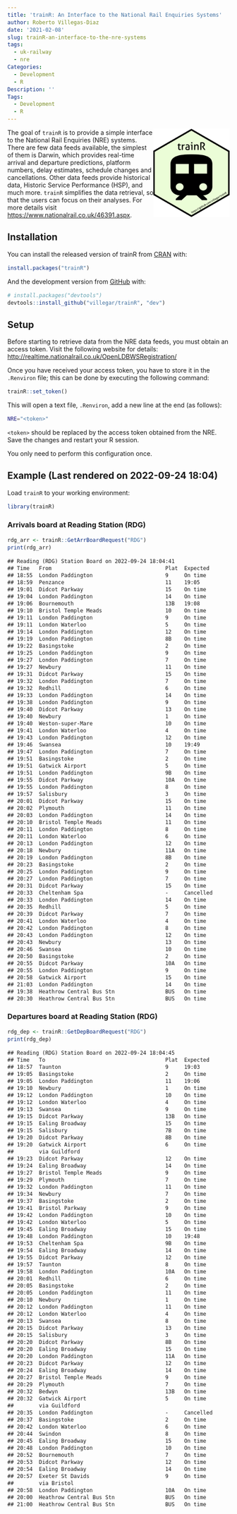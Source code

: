 ```yaml
---
title: 'trainR: An Interface to the National Rail Enquiries Systems'
author: Roberto Villegas-Diaz
date: '2021-02-08'
slug: trainR-an-interface-to-the-nre-systems
tags:
  - uk-railway
  - nre
Categories:
  - Development
  - R
Description: ''
Tags:
  - Development
  - R
---
```


<img src="https://raw.githubusercontent.com/villegar/trainR/main/inst/images/logo.png" alt="logo" align="right" height=200px/>

The goal of `trainR` is to provide a simple interface to the 
National Rail Enquiries (NRE) systems. There are few data feeds 
available, the simplest of them is Darwin, which provides real-time 
arrival and departure predictions, platform numbers, delay estimates, 
schedule changes and cancellations. Other data feeds provide historical 
data, Historic Service Performance (HSP), and much more. `trainR` 
simplifies the data retrieval, so that the users can focus on their 
analyses. For more details visit 
https://www.nationalrail.co.uk/46391.aspx.

## Installation

You can install the released version of trainR from [CRAN](https://CRAN.R-project.org) with:

``` r
install.packages("trainR")
```

And the development version from [GitHub](https://github.com/) with:

``` r
# install.packages("devtools")
devtools::install_github("villegar/trainR", "dev")
```

## Setup
Before starting to retrieve data from the NRE data feeds, you must obtain an access token. 
Visit the following website for details: http://realtime.nationalrail.co.uk/OpenLDBWSRegistration/

Once you have received your access token, you have to store it in the `.Renviron` file; this can be 
done by executing the following command:


```r
trainR::set_token()
```

This will open a text file, `.Renviron`, add a new line at the end (as follows):

```bash
NRE="<token>"
```

`<token>` should be replaced by the access token obtained from the NRE. Save the changes and restart 
your R session.

You only need to perform this configuration once.

## Example (Last rendered on 2022-09-24 18:04)

Load `trainR` to your working environment:

```r
library(trainR)
```

### Arrivals board at Reading Station (RDG)


```r
rdg_arr <- trainR::GetArrBoardRequest("RDG")
print(rdg_arr)
```

```
## Reading (RDG) Station Board on 2022-09-24 18:04:41
## Time   From                                    Plat  Expected
## 18:55  London Paddington                       9     On time
## 18:59  Penzance                                11    19:05
## 19:01  Didcot Parkway                          15    On time
## 19:04  London Paddington                       14    On time
## 19:06  Bournemouth                             13B   19:08
## 19:10  Bristol Temple Meads                    10    On time
## 19:11  London Paddington                       9     On time
## 19:11  London Waterloo                         5     On time
## 19:14  London Paddington                       12    On time
## 19:19  London Paddington                       8B    On time
## 19:22  Basingstoke                             2     On time
## 19:25  London Paddington                       9     On time
## 19:27  London Paddington                       7     On time
## 19:27  Newbury                                 11    On time
## 19:31  Didcot Parkway                          15    On time
## 19:32  London Paddington                       7     On time
## 19:32  Redhill                                 6     On time
## 19:33  London Paddington                       14    On time
## 19:38  London Paddington                       9     On time
## 19:40  Didcot Parkway                          13    On time
## 19:40  Newbury                                 1     On time
## 19:40  Weston-super-Mare                       10    On time
## 19:41  London Waterloo                         4     On time
## 19:43  London Paddington                       12    On time
## 19:46  Swansea                                 10    19:49
## 19:47  London Paddington                       7     On time
## 19:51  Basingstoke                             2     On time
## 19:51  Gatwick Airport                         5     On time
## 19:51  London Paddington                       9B    On time
## 19:55  Didcot Parkway                          10A   On time
## 19:55  London Paddington                       8     On time
## 19:57  Salisbury                               3     On time
## 20:01  Didcot Parkway                          15    On time
## 20:02  Plymouth                                11    On time
## 20:03  London Paddington                       14    On time
## 20:10  Bristol Temple Meads                    11    On time
## 20:11  London Paddington                       8     On time
## 20:11  London Waterloo                         6     On time
## 20:13  London Paddington                       12    On time
## 20:18  Newbury                                 11A   On time
## 20:19  London Paddington                       8B    On time
## 20:23  Basingstoke                             2     On time
## 20:25  London Paddington                       9     On time
## 20:27  London Paddington                       7     On time
## 20:31  Didcot Parkway                          15    On time
## 20:33  Cheltenham Spa                          -     Cancelled
## 20:33  London Paddington                       14    On time
## 20:35  Redhill                                 5     On time
## 20:39  Didcot Parkway                          7     On time
## 20:41  London Waterloo                         4     On time
## 20:42  London Paddington                       8     On time
## 20:43  London Paddington                       12    On time
## 20:43  Newbury                                 13    On time
## 20:46  Swansea                                 10    On time
## 20:50  Basingstoke                             2     On time
## 20:55  Didcot Parkway                          10A   On time
## 20:55  London Paddington                       9     On time
## 20:58  Gatwick Airport                         15    On time
## 21:03  London Paddington                       14    On time
## 19:38  Heathrow Central Bus Stn                BUS   On time
## 20:30  Heathrow Central Bus Stn                BUS   On time
```

### Departures board at Reading Station (RDG)


```r
rdg_dep <- trainR::GetDepBoardRequest("RDG")
print(rdg_dep)
```

```
## Reading (RDG) Station Board on 2022-09-24 18:04:45
## Time   To                                      Plat  Expected
## 18:57  Taunton                                 9     19:03
## 19:05  Basingstoke                             2     On time
## 19:05  London Paddington                       11    19:06
## 19:10  Newbury                                 1     On time
## 19:12  London Paddington                       10    On time
## 19:12  London Waterloo                         4     On time
## 19:13  Swansea                                 9     On time
## 19:15  Didcot Parkway                          13B   On time
## 19:15  Ealing Broadway                         15    On time
## 19:15  Salisbury                               7B    On time
## 19:20  Didcot Parkway                          8B    On time
## 19:20  Gatwick Airport                         6     On time
##        via Guildford                           
## 19:23  Didcot Parkway                          12    On time
## 19:24  Ealing Broadway                         14    On time
## 19:27  Bristol Temple Meads                    9     On time
## 19:29  Plymouth                                7     On time
## 19:32  London Paddington                       11    On time
## 19:34  Newbury                                 7     On time
## 19:37  Basingstoke                             2     On time
## 19:41  Bristol Parkway                         9     On time
## 19:42  London Paddington                       10    On time
## 19:42  London Waterloo                         5     On time
## 19:45  Ealing Broadway                         15    On time
## 19:48  London Paddington                       10    19:48
## 19:53  Cheltenham Spa                          9B    On time
## 19:54  Ealing Broadway                         14    On time
## 19:55  Didcot Parkway                          12    On time
## 19:57  Taunton                                 8     On time
## 19:58  London Paddington                       10A   On time
## 20:01  Redhill                                 6     On time
## 20:05  Basingstoke                             2     On time
## 20:05  London Paddington                       11    On time
## 20:10  Newbury                                 1     On time
## 20:12  London Paddington                       11    On time
## 20:12  London Waterloo                         4     On time
## 20:13  Swansea                                 8     On time
## 20:15  Didcot Parkway                          13    On time
## 20:15  Salisbury                               3     On time
## 20:20  Didcot Parkway                          8B    On time
## 20:20  Ealing Broadway                         15    On time
## 20:20  London Paddington                       11A   On time
## 20:23  Didcot Parkway                          12    On time
## 20:24  Ealing Broadway                         14    On time
## 20:27  Bristol Temple Meads                    9     On time
## 20:29  Plymouth                                7     On time
## 20:32  Bedwyn                                  13B   On time
## 20:32  Gatwick Airport                         5     On time
##        via Guildford                           
## 20:35  London Paddington                       -     Cancelled
## 20:37  Basingstoke                             2     On time
## 20:42  London Waterloo                         6     On time
## 20:44  Swindon                                 8     On time
## 20:45  Ealing Broadway                         15    On time
## 20:48  London Paddington                       10    On time
## 20:52  Bournemouth                             7     On time
## 20:53  Didcot Parkway                          12    On time
## 20:54  Ealing Broadway                         14    On time
## 20:57  Exeter St Davids                        9     On time
##        via Bristol                             
## 20:58  London Paddington                       10A   On time
## 20:00  Heathrow Central Bus Stn                BUS   On time
## 21:00  Heathrow Central Bus Stn                BUS   On time
```
